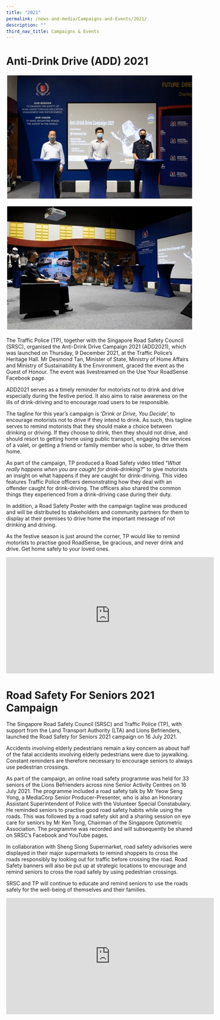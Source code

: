 ```yaml
---
title: "2021"
permalink: /news-and-media/Campaigns-and-Events/2021/
description: ""
third_nav_title: Campaigns & Events
---
```

Anti-Drink Drive (ADD) 2021
==================
![](/images/20211210_antidrindrive_campaign_2021_drink_or_drive_you_decide_4.jpg)

The Traffic Police (TP), together with the Singapore Road Safety Council (SRSC), organised the Anti-Drink Drive Campaign 2021 (ADD2021), which was launched on Thursday, 9 December 2021, at the Traffic Police’s Heritage Hall. Mr Desmond Tan, Minister of State, Ministry of Home Affairs and Ministry of Sustainability & the Environment, graced the event as the Guest of Honour. The event was livestreamed on the Use Your RoadSense Facebook page.

ADD2021 serves as a timely reminder for motorists not to drink and drive especially during the festive period. It also aims to raise awareness on the ills of drink-driving and to encourage road users to be responsible.

The tagline for this year’s campaign is ‘_Drink or Drive, You Decide_’, to encourage motorists not to drive if they intend to drink. As such, this tagline serves to remind motorists that they should make a choice between drinking or driving. If they choose to drink, then they should not drive, and should resort to getting home using public transport, engaging the services of a valet, or getting a friend or family member who is sober, to drive them home.

As part of the campaign, TP produced a Road Safety video titled “_What really happens when you are caught for drink-drinking?_” to give motorists an insight on what happens if they are caught for drink-driving. This video features Traffic Police officers demonstrating how they deal with an offender caught for drink-driving. The officers also shared the common things they experienced from a drink-driving case during their duty.

In addition, a Road Safety Poster with the campaign tagline was produced and will be distributed to stakeholders and community partners for them to display at their premises to drive home the important message of not drinking and driving.

As the festive season is just around the corner, TP would like to remind motorists to practise good RoadSense, be gracious, and never drink and drive. Get home safely to your loved ones.

<iframe src="https://www.facebook.com/plugins/video.php?height=314&href=https%3A%2F%2Fwww.facebook.com%2Froadsense.sg%2Fvideos%2F238620865047267%2F&show\_text=false&width=560&t=0" width="560" height="314" style="border:none;overflow:hidden" scrolling="no" frameborder="0" allowfullscreen="true" allow="autoplay; clipboard-write; encrypted-media; picture-in-picture; web-share" allowFullScreen="true"></iframe>

Road Safety For Seniors 2021 Campaign
==================

 The Singapore Road Safety Council (SRSC) and Traffic Police (TP), with support from the Land Transport Authority (LTA) and Lions Befrienders, launched the Road Safety for Seniors 2021 campaign on 16 July 2021.

Accidents involving elderly pedestrians remain a key concern as about half of the fatal accidents involving elderly pedestrians were due to jaywalking. Constant reminders are therefore necessary to encourage seniors to always use pedestrian crossings.

As part of the campaign, an online road safety programme was held for 33 seniors of the Lions Befrienders across nine Senior Activity Centres on 16 July 2021. The programme included a road safety talk by Mr Yeow Seng Yong, a MediaCorp Senior Producer-Presenter, who is also an Honorary Assistant Superintendent of Police with the Volunteer Special Constabulary. He reminded seniors to practise good road safety habits while using the roads. This was followed by a road safety skit and a sharing session on eye care for seniors by Mr Ken Tong, Chairman of the Singapore Optometric Association. The programme was recorded and will subsequently be shared on SRSC’s Facebook and YouTube pages.

In collaboration with Sheng Siong Supermarket, road safety advisories were displayed in their major supermarkets to remind shoppers to cross the roads responsibly by looking out for traffic before crossing the road. Road Safety banners will also be put up at strategic locations to encourage and remind seniors to cross the road safely by using pedestrian crossings.

SRSC and TP will continue to educate and remind seniors to use the roads safely for the well-being of themselves and their families.

<iframe src="https://www.facebook.com/plugins/video.php?height=314&href=https%3A%2F%2Fwww.facebook.com%2FSingaporeRoadSafetyCouncil%2Fvideos%2F576070710435062%2F&show_text=false&width=560&t=0" width="560" height="314" style="border:none;overflow:hidden" scrolling="no" frameborder="0" allowfullscreen="true" allow="autoplay; clipboard-write; encrypted-media; picture-in-picture; web-share" allowFullScreen="true"></iframe>